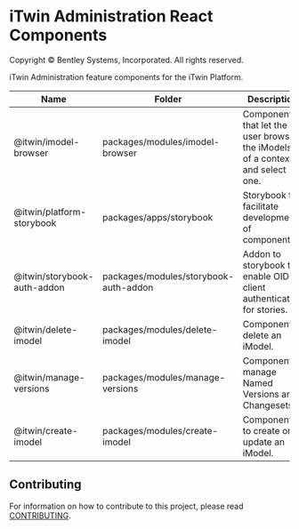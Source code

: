 # iTwin Administration React Components

Copyright © Bentley Systems, Incorporated. All rights reserved.

iTwin Administration feature components for the iTwin Platform.

| Name                        | Folder                                | Description                                                                  |
| --------------------------- | ------------------------------------- | ---------------------------------------------------------------------------- |
| @itwin/imodel-browser       | packages/modules/imodel-browser       | Components that let the user browse the iModels of a context and select one. |
| @itwin/platform-storybook   | packages/apps/storybook               | Storybook to facilitate development of components                            |
| @itwin/storybook-auth-addon | packages/modules/storybook-auth-addon | Addon to storybook to enable OIDC client authentication for stories.         |
| @itwin/delete-imodel        | packages/modules/delete-imodel        | Component to delete an iModel.                                               |
| @itwin/manage-versions      | packages/modules/manage-versions      | Component to manage Named Versions and Changesets.                           |
| @itwin/create-imodel        | packages/modules/create-imodel        | Components to create or update an iModel.                                      |

## Contributing

For information on how to contribute to this project, please read [CONTRIBUTING](CONTRIBUTING.MD).

